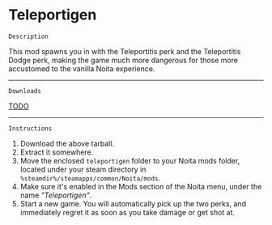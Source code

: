 # Teleportigen

    Description

This mod spawns you in with the Teleportitis perk and the Teleportitis Dodge perk, making the game much more dangerous for those more accustomed to the vanilla Noita experience.
___
    Downloads

[TODO](https://github.com/uptudev/teleportigen/releases/download/v0.0.1/teleportigen_v0.0.1.tar.gz)
___
    Instructions

1. Download the above tarball.
2. Extract it somewhere.
3. Move the enclosed `teleportigen` folder to your Noita mods folder, located under your steam directory in `%steamdir%/steamapps/common/Noita/mods`.
4. Make sure it's enabled in the Mods section of the Noita menu, under the name *"Teleportigen"*.
5. Start a new game. You will automatically pick up the two perks, and immediately regret it as soon as you take damage or get shot at.
